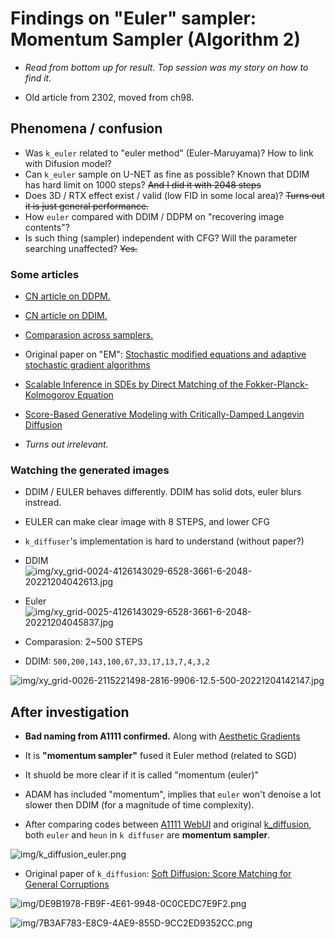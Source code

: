 # Findings on "Euler" sampler: Momentum Sampler (Algorithm 2) #

- *Read from bottom up for result. Top session was my story on how to find it.*

- Old article from 2302, moved from ch98.

## Phenomena / confusion ##

- Was `k_euler` related to "euler method" (Euler-Maruyama)? How to link with Difusion model? 
- Can `k_euler` sample on U-NET as fine as possible? Known that DDIM has hard limit on 1000 steps? ~~And I did it with 2048 steps~~
- Does 3D / RTX effect exist / valid (low FID in some local area)? ~~Turns out it is just general performance.~~  
- How `euler` compared with DDIM / DDPM on "recovering image contents"?  
- Is such thing (sampler) independent with CFG? Will the parameter searching unaffected? ~~Yes.~~

### Some articles ###

- [CN article on DDPM.](https://zhuanlan.zhihu.com/p/563661713)

- [CN article on DDIM.](https://zhuanlan.zhihu.com/p/565698027)

- [Comparasion across samplers.](https://twitter.com/iScienceLuvr/status/1564847749073276928/photo/1)

- Original paper on "EM": [Stochastic modified equations and adaptive stochastic gradient algorithms](https://arxiv.org/abs/1511.06251)

- [Scalable Inference in SDEs by Direct Matching of the Fokker-Planck-Kolmogorov Equation](https://arxiv.org/abs/2110.15739)

- [Score-Based Generative Modeling with Critically-Damped Langevin Diffusion](https://arxiv.org/abs/2112.07068)

- *Turns out irrelevant.*

### Watching the generated images ###

- DDIM / EULER behaves differently. DDIM has solid dots, euler blurs instread.
- EULER can make clear image with 8 STEPS, and lower CFG
- `k_diffuser`'s implementation is hard to understand (without paper?)

- DDIM
![img/xy_grid-0024-4126143029-6528-3661-6-2048-20221204042613.jpg](img/xy_grid-0024-4126143029-6528-3661-6-2048-20221204042613.jpg)

- Euler
![img/xy_grid-0025-4126143029-6528-3661-6-2048-20221204045837.jpg](img/xy_grid-0025-4126143029-6528-3661-6-2048-20221204045837.jpg)

- Comparasion: 2~500 STEPS
- DDIM: `500,200,143,100,67,33,17,13,7,4,3,2`

![img/xy_grid-0026-2115221498-2816-9906-12.5-500-20221204142147.jpg](img/xy_grid-0026-2115221498-2816-9906-12.5-500-20221204142147.jpg)

## After investigation ##

- **Bad naming from A1111 confirmed.** Along with [Aesthetic Gradients](./ag.md)

- It is **"momentum sampler"** fused it Euler method (related to SGD)

- It shuold be more clear if it is called "momentum (euler)"

- ADAM has included "momentum", implies that `euler` won't denoise a lot slower then DDIM (for a magnitude of time complexity).

- After comparing codes between [A1111 WebUI](https://github.com/AUTOMATIC1111/stable-diffusion-webui/blob/master/modules/sd_samplers.py) and original [k_diffusion](https://github.com/crowsonkb/k-diffusion/blob/master/k_diffusion/sampling.py), both `euler` and `heun` in `k diffuser` are **momentum sampler**.

![img/k_diffusion_euler.png](img/k_diffusion_euler.png)

- Original paper of `k_diffusion`: [Soft Diffusion: Score Matching for General Corruptions](https://arxiv.org/abs/2209.05442)

![img/DE9B1978-FB9F-4E61-9948-0C0CEDC7E9F2.png](img/DE9B1978-FB9F-4E61-9948-0C0CEDC7E9F2.png)

![img/7B3AF783-E8C9-4AE9-855D-9CC2ED9352CC.png](img/7B3AF783-E8C9-4AE9-855D-9CC2ED9352CC.png)